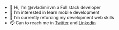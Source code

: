 - 👋 Hi, I’m @rvladimirvm a Full stack developer
- 👀 I’m interested in learn mobile development
- 🌱 I’m currently reforcing my development web skills
- 📫 Can to reach me in [Twitter](https://twitter.com/rvladimirvm) and [Linkedin](https://www.linkedin.com/in/vladimir-vaca-5a08aba7/)

<!---
rvladimirvm/rvladimirvm is a ✨ special ✨ repository because its `README.md` (this file) appears on your GitHub profile.
You can click the Preview link to take a look at your changes.
--->
